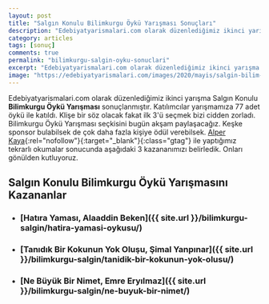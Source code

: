 ```yaml
---
layout: post
title: "Salgın Konulu Bilimkurgu Öykü Yarışması Sonuçları"
description: "Edebiyatyarismalari.com olarak düzenlediğimiz ikinci yarışma Salgın Konulu Bilimkurgu Öykü Yarışması sonuçlanmıştır."
category: articles
tags: [sonuç]
comments: true
permalink: "bilimkurgu-salgin-oyku-sonuclari"
excerpt: "Edebiyatyarismalari.com olarak düzenlediğimiz ikinci yarışma Salgın Konulu Bilimkurgu Öykü Yarışması sonuçlanmıştır."
image: "https://edebiyatyarismalari.com/images/2020/mayis/salgin-bilim-kurgu-oyku-yarismasi.jpg"
---
```


Edebiyatyarismalari.com olarak düzenlediğimiz ikinci yarışma Salgın Konulu **Bilimkurgu Öykü Yarışması** sonuçlanmıştır.
Katılımcılar yarışmamıza 77 adet öykü ile katıldı. Klişe bir söz olacak fakat ilk 3'ü seçmek bizi cidden zorladı.
Bilimkurgu Öykü Yarışması seçkisini bugün akşam paylaşacağız.
Keşke sponsor bulabilsek de çok daha fazla kişiye ödül verebilsek. [Alper Kaya](http://www.alperkaya.org/?ref=edebiyatyarismalari.com){:rel="nofollow"}{:target="_blank"}{:class="gtag"} ile yaptığımız tekrarlı okumalar sonucunda aşağıdaki 3 kazananımızı belirledik. Onları gönülden kutluyoruz.

## Salgın Konulu Bilimkurgu Öykü Yarışmasını Kazananlar

- ### [Hatıra Yaması, Alaaddin Beken]({{ site.url }}/bilimkurgu-salgin/hatira-yamasi-oykusu/)

- ### [Tanıdık Bir Kokunun Yok Oluşu, Şimal Yanpınar]({{ site.url }}/bilimkurgu-salgin/tanidik-bir-kokunun-yok-olusu/)

- ### [Ne Büyük Bir Nimet, Emre Eryılmaz]({{ site.url }}/bilimkurgu-salgin/ne-buyuk-bir-nimet/)
